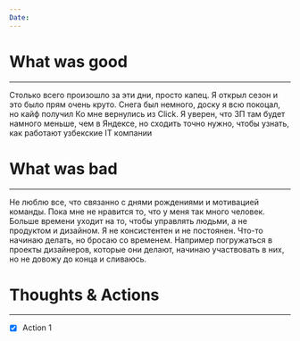 ```yaml
---
Date:
---
```


# What was good 
---
Столько всего произошло за эти дни, просто капец.
Я открыл сезон и это было прям очень круто. Снега был немного, доску я всю покоцал, но кайф получил
Ко мне вернулись из Click. Я уверен, что ЗП там будет намного меньше, чем в Яндексе, но сходить точно нужно, чтобы узнать, как работают узбекские IT компании

# What was bad
---
 Не люблю все, что связанно с днями рождениями и мотивацией команды. Пока мне не нравится то, что у меня так много человек. Больше времени уходит на то, чтобы управлять людьми, а не продуктом и дизайном.
 Я не консистентен и не постоянен. Что-то начинаю делать, но бросаю со временем. Например погружаться в проекты дизайнеров, которые они делают, начинаю участвовать в них, но не довожу до конца и сливаюсь. 

# Thoughts & Actions
--- 
- [x] Action 1